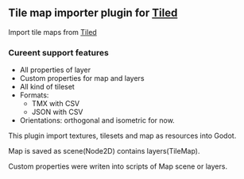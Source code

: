 ## Tile map importer plugin for [Tiled](http://www.mapeditor.org/)

Import tile maps from [Tiled](http://www.mapeditor.org/)

### Cureent support features

* All properties of layer
* Custom properties for map and layers
* All kind of tileset
* Formats:
  - TMX with CSV
  - JSON with CSV
* Orientations: orthogonal and isometric for now.

This plugin import textures, tilesets and map as resources into Godot.

Map is saved as scene(Node2D) contains layers(TileMap).

Custom properties were writen into scripts of Map scene or layers.
